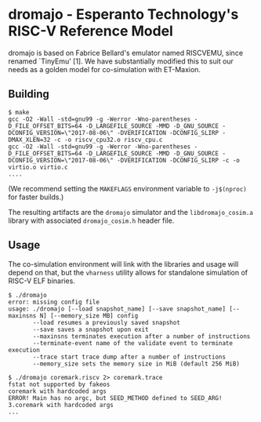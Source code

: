 
# dromajo - Esperanto Technology's RISC-V Reference Model

dromajo is based on Fabrice Bellard's emulator named RISCVEMU,
since renamed `TinyEmu' [1].  We have substantially modified this to
suit our needs as a golden model for co-simulation with ET-Maxion.

## Building

```
$ make
gcc -O2 -Wall -std=gnu99 -g -Werror -Wno-parentheses -D_FILE_OFFSET_BITS=64 -D_LARGEFILE_SOURCE -MMD -D_GNU_SOURCE -DCONFIG_VERSION=\"2017-08-06\" -DVERIFICATION -DCONFIG_SLIRP -DMAX_XLEN=32 -c -o riscv_cpu32.o riscv_cpu.c
gcc -O2 -Wall -std=gnu99 -g -Werror -Wno-parentheses -D_FILE_OFFSET_BITS=64 -D_LARGEFILE_SOURCE -MMD -D_GNU_SOURCE -DCONFIG_VERSION=\"2017-08-06\" -DVERIFICATION -DCONFIG_SLIRP -c -o virtio.o virtio.c
....
```

(We recommend setting the `MAKEFLAGS` environment variable to
`-j$(nproc)` for faster builds.)

The resulting artifacts are the `dromajo` simulator and the
`libdromajo_cosim.a` library with associated `dromajo_cosim.h`
header file.

## Usage

The co-simulation environment will link with the libraries and usage
will depend on that, but the `vharness` utility allows for standalone
simulation of RISC-V ELF binaries.

```
$ ./dromajo
error: missing config file
usage: ./dromajo [--load snapshot_name] [--save snapshot_name] [--maxinsns N] [--memory_size MB] config
       --load resumes a previously saved snapshot
       --save saves a snapshot upon exit
       --maxinsns terminates execution after a number of instructions
       --terminate-event name of the validate event to terminate execution
       --trace start trace dump after a number of instructions
       --memory_size sets the memory size in MiB (default 256 MiB)

$ ./dromajo coremark.riscv 2> coremark.trace
fstat not supported by fakeos
coremark with hardcoded args
ERROR! Main has no argc, but SEED_METHOD defined to SEED_ARG!
3.coremark with hardcoded args
...
```
